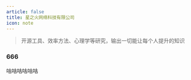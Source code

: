 ```yaml
---
article: false
title: 星之火网络科技有限公司
icon: note
---
```


> 开源工具、效率方法、心理学等研究，输出一切能让每个人提升的知识
### 666
咕咕咕咕咕咕

